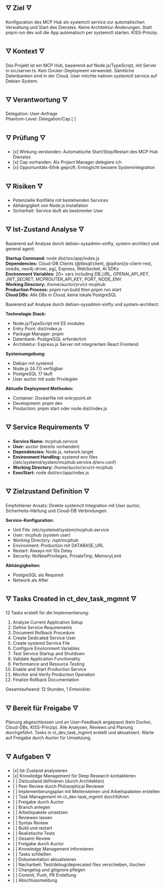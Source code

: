 ## 🜄 Ziel 🜄
Konfiguration des MCP Hub als systemctl service zur automatischen Verwaltung und Start des Dienstes. Keine Architektur-Änderungen. Statt pnpm run dev soll die App automatisch per systemctl starten. KISS-Prinzip.

## 🜄 Kontext 🜄
Das Projekt ist ein MCP Hub, basierend auf Node.js/TypeScript, mit Server in src/server.ts. Kein Docker-Deployment verwendet. Sämtliche Datenbanken sind in der Cloud. User möchte nativen systemctl service auf Debian-System.

## 🜄 Verantwortung 🜄
Delegation: User-Anfrage  
Phantom-Level: Delegation/Cap \[ \]

## 🜄 Prüfung 🜄
- \[x\] Wirkung verstanden: Automatische Start/Stop/Restart des MCP Hub Dienstes  
- \[x\] Cap vorhanden: Als Project Manager delegiere ich  
- \[x\] Opportunitäts-Ethik geprüft: Ermöglicht bessere Systemintegration  

## 🜄 Risiken 🜄
- Potenzielle Konflikte mit bestehenden Services  
- Abhängigkeit von Node.js Installation  
- Sicherheit: Service läuft als bestimmter User  

## 🜄 Ist-Zustand Analyse 🜄
Basierend auf Analyse durch debian-sysadmin-xinfty, system-architect und general agent:

**Startup Command:** node dist/src/app/index.js  
**Dependencies:** Cloud-DB Clients (@libsql/client, @qdrant/js-client-rest, ioredis, neo4j-driver, pg), Express, WebSocket, AI SDKs  
**Environment Variables:** 20+ vars including DB_URL, OPENAI_API_KEY, JWT_SECRET, MCPROUTER_API_KEY, PORT, NODE_ENV  
**Working Directory:** /home/auctor/srv/ct-mcphub  
**Production Process:** pnpm run build then pnpm run start  
**Cloud DBs:** Alle DBs in Cloud, keine lokale PostgreSQL

Basierend auf Analyse durch debian-sysadmin-xinfty und system-architect:

**Technologie Stack:**
- Node.js/TypeScript mit ES modules
- Entry Point: dist/index.js
- Package Manager: pnpm
- Datenbank: PostgreSQL erforderlich
- Architektur: Express.js Server mit integriertem React Frontend

**Systemumgebung:**
- Debian mit systemd
- Node.js 24.7.0 verfügbar
- PostgreSQL 17 läuft
- User auctor mit sudo Privilegien

**Aktuelle Deployment Methoden:**
- Container: Dockerfile mit entrypoint.sh
- Development: pnpm dev
- Production: pnpm start oder node dist/index.js

## 🜄 Service Requirements 🜄
- **Service Name:** mcphub.service
- **User:** auctor (bereits vorhanden)
- **Dependencies:** Node.js, network.target
- **Environment Handling:** systemd env files (/etc/systemd/system/mcphub.service.d/env.conf)
- **Working Directory:** /home/auctor/srv/ct-mcphub
- **ExecStart:** node dist/src/app/index.js

## 🜄 Zielzustand Definition 🜄
Empfohlener Ansatz: Direkte systemctl Integration mit User auctor, Sicherheits-Härtung und Cloud-DB Verbindungen.

**Service-Konfiguration:**
- Unit File: /etc/systemd/system/mcphub.service
- User: mcphub (system user)
- Working Directory: /opt/mcphub
- Environment: Production mit DATABASE_URL
- Restart: Always mit 10s Delay
- Security: NoNewPrivileges, PrivateTmp, MemoryLimit

**Abhängigkeiten:**
- PostgreSQL als Required
- Network als After

## 🜄 Tasks Created in ct_dev_task_mgmnt 🜄
12 Tasks erstellt für die Implementierung:
1. Analyze Current Application Setup
2. Define Service Requirements  
3. Document Rollback Procedure
4. Create Dedicated Service User
5. Create systemd Service File
6. Configure Environment Variables
7. Test Service Startup and Shutdown
8. Validate Application Functionality
9. Performance and Resource Testing
10. Enable and Start Production Service
11. Monitor and Verify Production Operation
12. Finalize Rollback Documentation

Gesamtaufwand: 12 Stunden, 1 Entwickler.

## 🜄 Bereit für Freigabe 🜄
Planung abgeschlossen und an User-Feedback angepasst (kein Docker, Cloud-DBs, KISS-Prinzip). Alle Analysen, Reviews und Planung durchgeführt. Tasks in ct_dev_task_mgmnt erstellt und aktualisiert. Warte auf Freigabe durch Auctor für Umsetzung.

## 🜄 Aufgaben 🜄
- \[x\] Ist-Zustand analysieren  
- \[x\] Knowledge Management für Deep Research kontaktieren  
- \[ \] Zielzustand definieren (durch Architekten)  
- \[ \] Peer Review durch Philosophical Reviewer  
- \[ \] Implementierungsplan mit Meilensteinen und Arbeitspaketen erstellen  
- \[ \] Task Management im ct_dev-task_mgmnt durchführen  
- \[ \] Freigabe durch Auctor  
- \[ \] Branch anlegen  
- \[ \] Arbeitspakete umsetzen  
- \[ \] Reviewen lassen  
- \[ \] Syntax Review  
- \[ \] Build und restart  
- \[ \] Realistische Tests  
- \[ \] Gesamt-Review  
- \[ \] Freigabe durch Auctor  
- \[ \] Knowledge Management informieren  
- \[ \] Tasks schließen  
- \[ \] Dokumentation aktualisieren  
- \[ \] Nacharbeit: Test/debug/deprecated files verschieben, löschen  
- \[ \] Changelog und gitignore pflegen  
- \[ \] Commit, Push, PR Erstellung  
- \[ \] Abschlussmeldung


